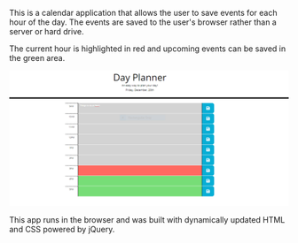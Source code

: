 
This is a calendar application that allows the user to save events for each hour of the day.  The events are saved to the user's browser rather than a server or hard drive.

The current hour is highlighted in red and upcoming events can be saved in the green area.

![Screenshot1](images/Day-Planner.png)

This app runs in the browser and was built with  dynamically updated HTML and CSS powered by jQuery.
